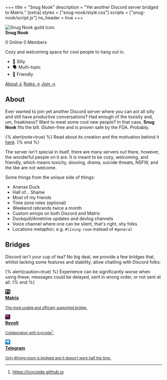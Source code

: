 +++
title = "Snug Nook"
description = "Yet another Discord server bridged to Matrix."
[extra]
styles = ["snug-nook/style.css"]
scripts = ["snug-nook/script.js"]
no_header = true
+++

<div class="container-fill">
    <div id="guild-widget">
        <div id="guild-banner" style="--banner: url('https://cdn.discordapp.com/icons/1300606629083086878/b5fc1d99d16c51b521efe1231456460e.webp?size=16');">
            <img id="guild-icon" class="transparent no-hover" src="https://cdn.discordapp.com/icons/1300606629083086878/b5fc1d99d16c51b521efe1231456460e.webp" alt="Snug Nook guild icon." />
        </div>
        <strong id="guild-name" class="title">Snug Nook</strong>
        <p id="guild-stats">
            <span id="online-count">0 Online</span>
            <span id="member-count">0 Members</span>
        </p>
        <p id="guild-description">Cozy and welcoming space for cool people to hang out in.</p>
        <ul id="guild-traits">
            <li>💫 Silly</li>
            <li>🗣️ Multi-topic</li>
            <li>💜 Friendly</li>
        </ul>
        <div class="buttons start">
            <a href="#about">About ↓</a>
            <a href="/snug-nook/rules/">Rules →</a>
            <a id="guild-invite" class="suggested" href="https://discord.com/invite/ksgyZgCvGx">Join →</a>
        </div>
        <div id="hover-map">
            <div class="top-left"></div>
            <div class="top-middle"></div>
            <div class="top-right"></div>
            <div class="middle-left"></div>
            <div class="middle"></div>
            <div class="middle-right"></div>
            <div class="bottom-left"></div>
            <div class="bottom-middle"></div>
            <div class="bottom-right"></div>
        </div>
    </div>
</div>

## About

Ever wanted to join yet another Discord server where you can act all silly and still have productive conversations? Had enough of the toxisity and, um, freakiness? Want to meet some cool new people? In that case, <span class="rainbow"><strong>Snug Nook</strong></span> fits the bill. Gluten-free and is proven safe by the FDA. Probably.

{% alert(note=true) %}
Read about its creation and the motivation behind it [here](@/blog/2024-10-31-snug-nook/index.md).
{% end %}

The server isn't special in itself, there are many servers out there, however, the wonderful people on it are. It is meant to be cozy, welcoming, and friendly, which means toxicity, doxxing, drama, suicide threats, <span class="spoiler">NSFW</span>, and the like are not welcome.

Some things from the unique side of things:

- Ananas Duck
- Hall of... Shame
- Most of my friends
- Time zone roles (optional)
- Weekend rebrands twice a month
- Custom emojis on both Discord and Matrix
- Duckquill/Ametrine updates and devlog channels
- Voice channel where one can be silent, that's right, shy folks
- Locations metaphor; e.g. `#living-room` instead of `#general` 

## Bridges

Discord isn't your cup of tea? No big deal, we provide a few bridges that, whilist lacking some features and stability, allow chatting with Discord folks:

{% alert(caution=true) %}
Experience can be significantly worse when using these; messages could be delayed, sent in wrong order, or not sent at all.
{% end %}

<div class="icon-grid">

<a href="https://matrix.to/#/#snug-nook-space:envs.net">
<img class="transparent no-hover pixels drop-shadow icon" src="icons/matrix.gif" alt="Pixel art Discord icon." />
<div class="details">
<strong>Matrix</strong>
<p><small>The most usable and officialy supported bridge.</small></p>
</div>
</a>

<a href="https://rvlt.gg/D0gqYcCP">
<img class="transparent no-hover pixels drop-shadow icon" src="icons/revolt.gif" alt="Pixel art Revolt icon." />
<div class="details">
<strong>Revolt</strong>
<p><small>Collaboration with Icycoide<sup>1</sup>.</small></p>
</div>
</a>

<a href="https://t.me/nug_snook">
<img class="transparent no-hover pixels drop-shadow icon" src="icons/telegram.gif" alt="Pixel art Telegram icon." />
<div class="details">
<strong>Telegram</strong>
<p><small>Only #living-room is bridged and it doesn't work half the time.</small></p>
</div>
</a>

</div>

***

1. <https://icycoide.github.io>
